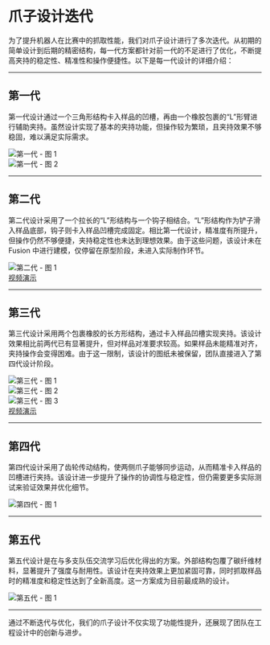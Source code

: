 # 爪子设计迭代  

为了提升机器人在比赛中的抓取性能，我们对爪子设计进行了多次迭代。从初期的简单设计到后期的精密结构，每一代方案都针对前一代的不足进行了优化，不断提高夹持的稳定性、精准性和操作便捷性。以下是每一代设计的详细介绍：  

---

## **第一代**  

第一代设计通过一个三角形结构卡入样品的凹槽，再由一个橡胶包裹的“L”形臂进行辅助夹持。虽然设计实现了基本的夹持功能，但操作较为繁琐，且夹持效果不够稳固，难以满足实际需求。  

![第一代 - 图 1](v1/1.jpg)  
![第一代 - 图 2](v1/2.jpg)  

---

## **第二代**  

第二代设计采用了一个拉长的“L”形结构与一个钩子相结合。“L”形结构作为铲子滑入样品底部，钩子则卡入样品凹槽完成固定。相比第一代设计，精准度有所提升，但操作仍然不够便捷，夹持稳定性也未达到理想效果。由于这些问题，该设计未在 Fusion 中进行建模，仅停留在原型阶段，未进入实际制作环节。  

![第二代 - 图 1](v2/1.jpg)  
[视频演示](https://21959.com.cn/demo/v2.mp4)  

---

## **第三代**  

第三代设计采用两个包裹橡胶的长方形结构，通过卡入样品凹槽实现夹持。该设计效果相比前两代已有显著提升，但对样品对准要求较高。如果样品未能精准对齐，夹持操作会变得困难。由于这一限制，该设计的图纸未被保留，团队直接进入了第四代设计阶段。  

![第三代 - 图 1](v3/1.jpg)  
![第三代 - 图 2](v3/2.jpg)  
![第三代 - 图 3](v3/3.png)  
[视频演示](https://21959.com.cn/demo/v3.mp4)  

---

## **第四代**  

第四代设计采用了齿轮传动结构，使两侧爪子能够同步运动，从而精准卡入样品的凹槽进行夹持。该设计进一步提升了操作的协调性与稳定性，但仍需要更多实际测试来验证效果并优化细节。  

![第四代 - 图 1](v4/1.jpg)  

---

## **第五代**  

第五代设计是在与多支队伍交流学习后优化得出的方案。外部结构包覆了碳纤维材料，显著提升了强度与耐用性。该设计在夹持效果上更加紧固可靠，同时抓取样品时的精准度和稳定性达到了全新高度。这一方案成为目前最成熟的设计。  

![第五代 - 图 1](v5/1.jpg)  

--- 

通过不断迭代与优化，我们的爪子设计不仅实现了功能性提升，还展现了团队在工程设计中的创新与进步。
